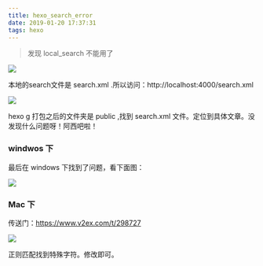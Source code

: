 ```yaml
---
title: hexo_search_error
date: 2019-01-20 17:37:31
tags: hexo
---
```


> 发现 local_search 不能用了

<!--more-->
![](https://beer-1256523277.cos.ap-shanghai.myqcloud.com/blog/search_error.png
)

本地的search文件是 search.xml .所以访问：http://localhost:4000/search.xml

![](https://beer-1256523277.cos.ap-shanghai.myqcloud.com/blog/search_xml.png
)

hexo g 打包之后的文件夹是 public ,找到 search.xml 文件。定位到具体文章。没发现什么问题呀！阿西吧啦！

### windwos 下
最后在 windows 下找到了问题，看下面图：

![](https://beer-1256523277.cos.ap-shanghai.myqcloud.com/blog/20190120180000.png
)


### Mac 下
传送门：https://www.v2ex.com/t/298727

![](https://beer-1256523277.cos.ap-shanghai.myqcloud.com/blog/201901201822.png
)

正则匹配找到特殊字符。修改即可。

